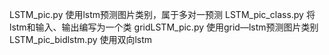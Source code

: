  LSTM_pic.py 使用lstm预测图片类别，属于多对一预测
 LSTM_pic_class.py 将lstm和输入、输出编写为一个类
 gridLSTM_pic.py 使用grid—lstm预测图片类别
 LSTM_pic_bidlstm.py 使用双向lstm


